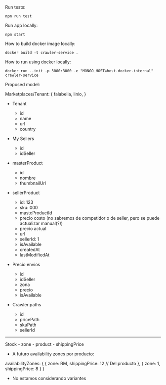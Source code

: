 Run tests:

`npm run test`

Run app locally:

`npm start`

How to build docker image locally:

`docker build -t crawler-service .`

How to run using docker locally:

`docker run --init -p 3000:3000 -e "MONGO_HOST=host.docker.internal" crawler-service`




Proposed model:

Marketplaces/Tenant: {
    falabella,
    linio,
}

- Tenant
    - id
    - name
    - url
    - country

- My Sellers
    - id
    - idSeller

- masterProduct
    - id
    - nombre
    - thumbnailUrl

- sellerProduct
    - id: 123
    - sku: 000
    - masteProductId
    - precio costo (no sabremos de competidor o de seller, pero se puede actualizar manual(?))
    - precio actual
    - url
    - sellerId: 1
    - isAvailable
    - createdAt
    - lastModifiedAt

- Precio envios
    - id
    - idSeller
    - zona
    - precio
    - isAvailable

- Crawler paths
    - id
    - pricePath
    - skuPath
    - sellerId

---

Stock - zone - product - shippingPrice

- A futuro availability zones por producto:

availabilityZones: {
    {
        zone: RM,
        shippingPrice: 12 // Del producto
    },
    {
        zone: 1,
        shippingPrice: 8
    }
}

- No estamos considerando variantes
